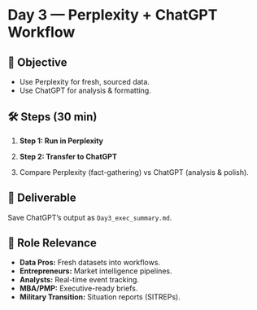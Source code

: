 ﻿# Day 3 — Perplexity + ChatGPT Workflow

## 📌 Objective
- Use Perplexity for fresh, sourced data.
- Use ChatGPT for analysis & formatting.

## 🛠 Steps (30 min)
1. **Step 1: Run in Perplexity**

2. **Step 2: Transfer to ChatGPT**

3. Compare Perplexity (fact-gathering) vs ChatGPT (analysis & polish).

## 📂 Deliverable
Save ChatGPT’s output as `Day3_exec_summary.md`.

## 🎯 Role Relevance
- **Data Pros:** Fresh datasets into workflows.
- **Entrepreneurs:** Market intelligence pipelines.
- **Analysts:** Real-time event tracking.
- **MBA/PMP:** Executive-ready briefs.
- **Military Transition:** Situation reports (SITREPs).
